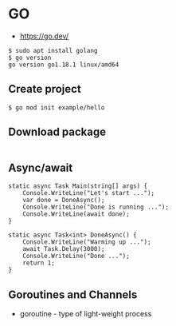 # GO

* https://go.dev/

```
$ sudo apt install golang
$ go version
go version go1.18.1 linux/amd64
```

## Create project
```
$ go mod init example/hello
```

## Download package

```

```

## Async/await

```
static async Task Main(string[] args) {
    Console.WriteLine("Let's start ...");
    var done = DoneAsync();
    Console.WriteLine("Done is running ...");
    Console.WriteLine(await done);
}

static async Task<int> DoneAsync() {
    Console.WriteLine("Warming up ...");
    await Task.Delay(3000);
    Console.WriteLine("Done ...");
    return 1;
}
```

## Goroutines and Channels

* goroutine - type of light-weight process

```

```
